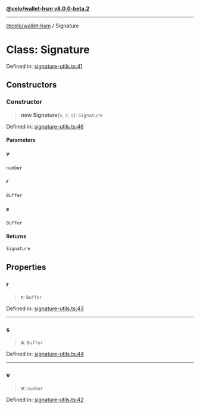 [**@celo/wallet-hsm v8.0.0-beta.2**](../README.md)

***

[@celo/wallet-hsm](../README.md) / Signature

# Class: Signature

Defined in: [signature-utils.ts:41](https://github.com/celo-org/developer-tooling/blob/master/packages/sdk/wallets/wallet-hsm/src/signature-utils.ts#L41)

## Constructors

### Constructor

> **new Signature**(`v`, `r`, `s`): `Signature`

Defined in: [signature-utils.ts:46](https://github.com/celo-org/developer-tooling/blob/master/packages/sdk/wallets/wallet-hsm/src/signature-utils.ts#L46)

#### Parameters

##### v

`number`

##### r

`Buffer`

##### s

`Buffer`

#### Returns

`Signature`

## Properties

### r

> **r**: `Buffer`

Defined in: [signature-utils.ts:43](https://github.com/celo-org/developer-tooling/blob/master/packages/sdk/wallets/wallet-hsm/src/signature-utils.ts#L43)

***

### s

> **s**: `Buffer`

Defined in: [signature-utils.ts:44](https://github.com/celo-org/developer-tooling/blob/master/packages/sdk/wallets/wallet-hsm/src/signature-utils.ts#L44)

***

### v

> **v**: `number`

Defined in: [signature-utils.ts:42](https://github.com/celo-org/developer-tooling/blob/master/packages/sdk/wallets/wallet-hsm/src/signature-utils.ts#L42)
